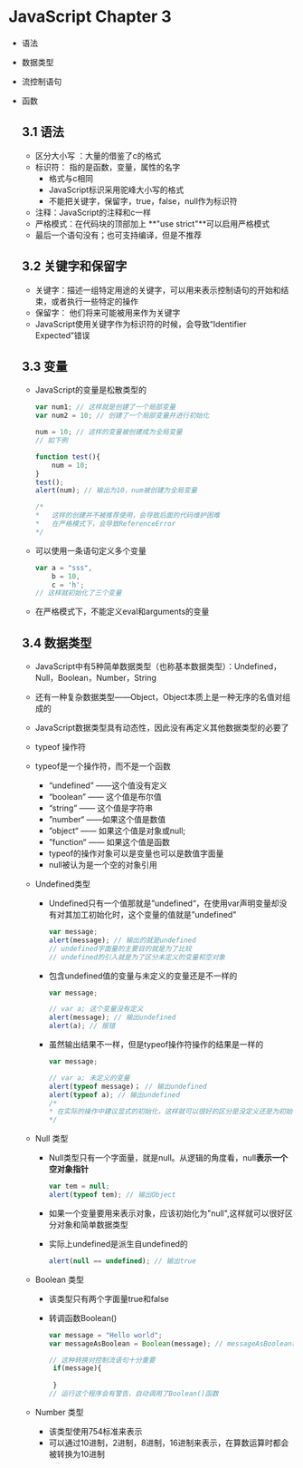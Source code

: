 # JavaScript Chapter 3

- 语法

- 数据类型

- 流控制语句

- 函数

  ## 3.1 语法

  - 区分大小写 ：大量的借鉴了c的格式
  - 标识符： 指的是函数，变量，属性的名字
    - 格式与c相同
    - JavaScript标识采用驼峰大小写的格式
    - 不能把关键字，保留字，true，false，null作为标识符
  - 注释：JavaScript的注释和c一样
  - 严格模式：在代码块的顶部加上  **"use strict"**可以启用严格模式
  - 最后一个语句没有；也可支持编译，但是不推荐

  ## 3.2 关键字和保留字

  - 关键字：描述一组特定用途的关键字，可以用来表示控制语句的开始和结束，或者执行一些特定的操作
  - 保留字： 他们将来可能被用来作为关键字
  - JavaScript使用关键字作为标识符的时候，会导致“Identifier Expected”错误

  ## 3.3 变量

  - JavaScript的变量是松散类型的

    ```JavaScript
    var num1; // 这样就是创建了一个局部变量
    var num2 = 10; // 创建了一个局部变量并进行初始化
    
    num = 10; // 这样的变量被创建成为全局变量
    // 如下例
    
    function test(){
        num = 10;
    }
    test();
    alert(num); // 输出为10，num被创建为全局变量
    
    /*
    *	这样的创建并不被推荐使用，会导致后面的代码维护困难
    *	在严格模式下，会导致ReferenceError
    */
    ```

  - 可以使用一条语句定义多个变量

    ```javascript
    var a = "sss",
    	b = 10,
    	c = 'h';
    // 这样就初始化了三个变量
    ```

  - 在严格模式下，不能定义eval和arguments的变量

  ## 3.4 数据类型

  - JavaScript中有5种简单数据类型（也称基本数据类型）：Undefined，Null，Boolean，Number，String

  - 还有一种复杂数据类型——Object，Object本质上是一种无序的名值对组成的

  - JavaScript数据类型具有动态性，因此没有再定义其他数据类型的必要了

  - typeof 操作符 

  - typeof是一个操作符，而不是一个函数

    - “undefined” ——这个值没有定义
    - “boolean” —— 这个值是布尔值
    - “string” —— 这个值是字符串
    - ”number“ ——如果这个值是数值
    - ”object“ —— 如果这个值是对象或null;
    - ”function“ —— 如果这个值是函数
    - typeof的操作对象可以是变量也可以是数值字面量
    - null被认为是一个空的对象引用

  - Undefined类型

    - Undefined只有一个值那就是”undefined“，在使用var声明变量却没有对其加工初始化时，这个变量的值就是”undefined"

      ```JavaScript
      var message;
      alert(message); // 输出的就是undefined
      // undefined字面量的主要目的就是为了比较
      // undefined的引入就是为了区分未定义的变量和空对象
      ```

    - 包含undefined值的变量与未定义的变量还是不一样的

      ```javascript
      var message;
      
      // var a; 这个变量没有定义
      alert(message); // 输出undefined
      alert(a); // 报错
      ```

    - 虽然输出结果不一样，但是typeof操作符操作的结果是一样的

      ```javascript
      var message;
      
      // var a; 未定义的变量 
      alert(typeof message)； // 输出undefined
      alert(typeof a); // 输出undefined
      /* 
      *	在实际的操作中建议显式的初始化，这样就可以很好的区分是没定义还是为初始化
      */
      ```

  - Null 类型

    - Null类型只有一个字面量，就是null。从逻辑的角度看，null**表示一个空对象指针** 

      ```javascript
      var tem = null;
      alert(typeof tem); // 输出Object
      ```

    - 如果一个变量要用来表示对象，应该初始化为"null",这样就可以很好区分对象和简单数据类型

    - 实际上undefined是派生自undefined的

      ```JavaScript
      alert(null == undefined); // 输出true
      ```

  - Boolean 类型

    - 该类型只有两个字面量true和false

    - 转调函数Boolean()

      ```javascript
      var message = "Hello world";
      var messageAsBoolean = Boolean(message); // messageAsBoolean被转换为true
      
      // 这种转换对控制流语句十分重要
       if(message){
           
       }
      // 运行这个程序会有警告，自动调用了Boolean()函数
      ```

  - Number 类型

    - 该类型使用754标准来表示
    - 可以通过10进制，2进制，8进制，16进制来表示，在算数运算时都会被转换为10进制

